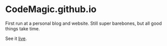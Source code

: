 # CodeMagic.github.io
First run at a personal blog and website.  Still super barebones, but all good things take time.

See it [live](https://CodeMagic.github.io).
